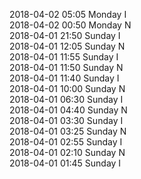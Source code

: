 2018-04-02 05:05 Monday  I  
2018-04-02 00:50 Monday  N  
2018-04-01 21:50 Sunday  I  
2018-04-01 12:05 Sunday  N  
2018-04-01 11:55 Sunday  I  
2018-04-01 11:50 Sunday  N  
2018-04-01 11:40 Sunday  I  
2018-04-01 10:00 Sunday  N  
2018-04-01 06:30 Sunday  I  
2018-04-01 04:40 Sunday  N  
2018-04-01 03:30 Sunday  I  
2018-04-01 03:25 Sunday  N  
2018-04-01 02:55 Sunday  I  
2018-04-01 02:10 Sunday  N  
2018-04-01 01:45 Sunday  I  

